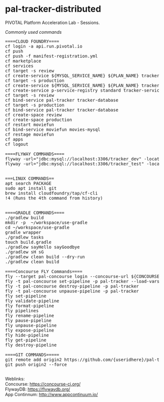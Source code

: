 # pal-tracker-distributed
PIVOTAL Platform  Acceleration Lab - Sessions. 

*Commonly used commands*

<pre>
====CLOUD FOUNDRY====
cf login -a api.run.pivotal.io
cf push
cf push -f manifest-registration.yml
cf marketplace
cf services
cf target -s review
cf create-service ${MYSQL_SERVICE_NAME} ${PLAN_NAME} tracker-database
cf target -s production
cf create-service ${MYSQL_SERVICE_NAME} ${PLAN_NAME} tracker-database
cf create-service p-service-registry standard tracker-service-registry
cf target -s review
cf bind-service pal-tracker tracker-database
cf target -s production
cf bind-service pal-tracker tracker-database
cf create-space review
cf create-space production
cf restart moviefun
cf bind-service moviefun movies-mysql
cf restage moviefun
cf apps
cf logout

====FLYWAY COMMANDS====
flyway -url="jdbc:mysql://localhost:3306/tracker_dev" -locations=filesystem:databases/tracker clean migrate
flyway -url="jdbc:mysql://localhost:3306/tracker_test" -locations=filesystem:databases/tracker clean migrate


===LINUX COMMANDS==
apt search PACKAGE
sudo apt install git
brew install cloudfoundry/tap/cf-cli
!4 (Runs the 4th command from history)


====GRADLE COMMANDS====
./gradlew build
mkdir -p  ~/workspace/use-gradle
cd ~/workspace/use-gradle
gradle wrapper
./gradlew tasks
touch build.gradle
./gradlew sayHello sayGoodbye
./gradlew sH sG
./gradlew clean build --dry-run
./gradlew clean build

====Concourse FLY Commands====
fly --target pal-concourse login --concourse-url ${CONCOURSE_URL} --team-name ${TEAM_NAME}
fly -t pal-concourse set-pipeline -p pal-tracker --load-vars-from ci/variables.yml -c ci/pipeline.yml
fly -t pal-concourse destroy-pipeline -p pal-tracker
fly -t pal-concourse unpause-pipeline -p pal-tracker
fly set-pipeline
fly validate-pipeline
fly format-pipeline
fly pipelines
fly rename-pipeline
fly pause-pipeline
fly unpause-pipeline
fly expose-pipeline
fly hide-pipeline
fly get-pipeline
fly destroy-pipeline

====GIT COMMANDS=====
git remote add origin2 https://github.com/{useridhere}/pal-tracker-distributed.git
git push origin2 --force

</pre>

Weblinks:
<br/>Concourse: https://concourse-ci.org/
<br/>FlywayDB: https://flywaydb.org/
<br/>App Continnum: http://www.appcontinuum.io/

